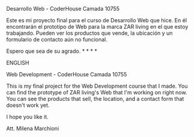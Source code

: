 Desarrollo Web - CoderHouse Camada 10755

Este es mi proyecto final para el curso de Desarrollo Web que hice.
En él encontrarán el prototipo de Web para la marca ZAR living en el que estoy trabajando.
Pueden ver los productos que vende, la ubicación y un formulario de contacto aún no funcional.

Espero que sea de su agrado.
*
*
*
*

ENGLISH

Web Development - CoderHouse Camada 10755

This is my final project for the Web Development course that I made.
You can find the prototype of ZAR living's Web that I'm working on right now.
You can see the products that sell, the location, and a contact form that doesn't work yet.

I hope you like it.

Att. Milena Marchioni
